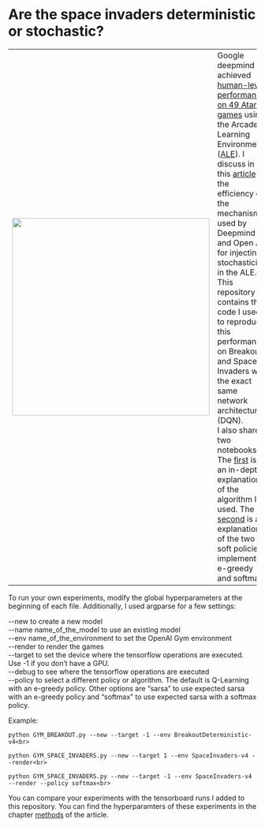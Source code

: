 # Are the space invaders deterministic or stochastic?

<table bordercolor:red>
    <tr>
        <td><img src="GymBreakout-20200906194629-15893-427.0_small.gif" width="400" /></td>
        <td valign="top">
          Google deepmind achieved <a href="https://www.nature.com/articles/nature14236">human-level performance on 49 Atari games</a> 
          using the Arcade Learning Environment (<a href="https://arxiv.org/abs/1207.4708">ALE</a>). 
          I discuss in this <a href="https://medium.com/@nicolasmaquaire/are-the-space-invaders-deterministic-or-stochastic-595a30becae2">article</a> 
          the efficiency of the mechanisms used by Deepmind and Open AI for injecting stochasticity in the ALE.<br>
          This repository contains the code I used to reproduce this performance on Breakout and Space Invaders with the exact same network architecture (DQN).<br>
          I also shared two notebooks. The <a href="https://github.com/NicMaq/Reinforcement-Learning/blob/master/Breakout_explained.ipynb">first</a>
          is an in-depth explanation of the algorithm I used. The <a href="https://github.com/NicMaq/Reinforcement-Learning/blob/master/e_greedy_and_softmax_explained.ipynb">second</a> is an explanation of the two soft policies I implemented: e-greedy and softmax.
        </td>
    </tr>
</table>

To run your own experiments, modify the global hyperparameters at the beginning of each file. Additionally, I used argparse for a few settings: <br>

--new to create a new model <br>
--name name_of_the_model to use an existing model<br>
--env name_of_the_environment to set the OpenAI Gym environment<br>
--render to render the games<br>
--target to set the device where the tensorflow operations are executed. Use -1 if you don’t have a GPU.<br>
--debug to see where the tensorflow operations are executed<br>
--policy to select a different policy or algorithm. The default is Q-Learning with an e-greedy policy. Other options are “sarsa” to use expected sarsa with an e-greedy policy and “softmax” to use expected sarsa with a softmax policy.<br>

Example: <br>
```
python GYM_BREAKOUT.py --new --target -1 --env BreakoutDeterministic-v4<br>
```
```
python GYM_SPACE_INVADERS.py --new --target 1 --env SpaceInvaders-v4 --render<br>
```
```
python GYM_SPACE_INVADERS.py --new --target -1 --env SpaceInvaders-v4 --render --policy softmax<br>
```

You can compare your experiments with the tensorboard runs I added to this repository. You can find the hyperparamters of these experiments in the chapter [methods](https://docs.google.com/document/d/e/2PACX-1vQVP3qsMYCQrchrfmr2zznL_lFt-bHGgbolr40VxdMKab3k3ksDapX7b_XqjZXmnXuZTVOhqR_QJy_n/pub) of the article.
